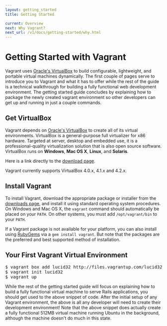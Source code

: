 ```yaml
---
layout: getting_started
title: Getting Started

current: Overview
next: Why Vagrant?
next_url: /v1/docs/getting-started/why.html
---
```

# Getting Started with Vagrant

Vagrant uses [Oracle's VirtualBox](http://www.virtualbox.org)
to build configurable, lightweight, and portable virtual machines dynamically.
The first couple of pages serve to introduce you to Vagrant and what it has
to offer while the rest of the guide is a technical walkthrough for building a
fully functional web development environment. The getting started
guide concludes by explaining how to package the newly created vagrant environment
so other developers can get up and running in just a couple commands.

## Get VirtualBox

Vagrant depends on [Oracle's VirtualBox](http://www.virtualbox.org) to create all of
its virtual environments. VirtualBox is a general-purpose full virtualizer for
x86 hardware. Targeted at server, desktop and embedded use, it is a
professional-quality virtualization solution that is also open source software.
VirtualBox runs on **Windows**, **Mac OS X**, **Linux**, and **Solaris**.

Here is a link directly to the [download page](http://www.virtualbox.org/wiki/Downloads).

Vagrant currently supports VirtualBox 4.0.x, 4.1.x and 4.2.x.

## Install Vagrant

To install Vagrant, download the appropriate package or installer from the
[downloads page](http://downloads.vagrantup.com), and install it using standard
operating system procedures. On Windows and Mac OS X, the `vagrant` command should
automatically be placed on your `PATH`. On other systems, you must add `/opt/vagrant/bin`
to your `PATH`.

If a Vagrant package is not available for your platform, you can also install
using [RubyGems](http://rubygems.org/gems/vagrant) via a `gem install vagrant`.
But note that the packages are the preferred and best supported method of installation.

## Your First Vagrant Virtual Environment

<pre>
$ vagrant box add lucid32 http://files.vagrantup.com/lucid32.box
$ vagrant init lucid32
$ vagrant up
</pre>

While the rest of the getting started guide will focus on explaining how to
build a fully functional virtual machine to serve Rails applications, you
should get used to the above snippet of code. After the initial setup of
any Vagrant environment, the above is all any developer will need to create
their development environment! Note that the above snippet does actually
create a fully functional 512MB virtual machine running Ubuntu in the
background, although the machine doesn't do much in this state.
